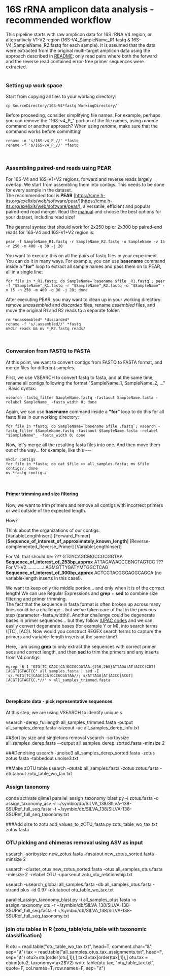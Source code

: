 # 16S rRNA amplicon data analysis - recommended workflow
This pipeline starts with raw amplicon data for 16S rRNA V4 region, or alternatively V1-V2 region (16S-V4_SampleName_R1.fastq & 16S-V4_SampleName_R2.fastq for each sample). It is assumed that the data were extracted from the original multi-target amplicon data using the approach described in [README](README.md): only read pairs where both the forward and the reverse read contained error-free primer sequences were extracted.  
&nbsp;  
  
  
### Setting up work space
Start from copying all files to your working directory:  
```
cp SourceDirectory/16S-V4*fastq WorkingDirectory/`  
```    
Before proceeding, consider simplifying file names. For example, perhaps you can remove the "16S-v4_P_" portion of the file names, using *rename* command or another approach? When using *rename*, make sure that the command works before committing!
```
rename -n 's/16S-v4_P_//' *fastq
rename -f 's/16S-v4_P_//' *fastq
```
&nbsp;  
  
  
### Assembling paired-end reads using PEAR
For 16S-V4 and 16S-V1+V2 regions, forward and reverse reads largely overlap. We start from assembling them into contigs. This needs to be done for every sample in the dataset.  
The recommended tool is **PEAR** [https://cme.h-its.org/exelixis/web/software/pear/](https://cme.h-its.org/exelixis/web/software/pear/), a versatile, efficient and popular paired-end read merger. Read the [manual](https://cme.h-its.org/exelixis/web/software/pear/doc.html) and choose the best options for your dataset, includins read size!  
  
The geenral syntax that should work for 2x250 bp or 2x300 bp paired-end reads for 16S-V4 and 16S-V1+V2 region is:
```
pear -f SampleName_R1.fastq -r SampleName_R2.fastq -o SampleName -v 15 -n 250 -m 400 -q 30 -j 20
```  
   
You want to execute this on all the pairs of fastq files in your experiment. You can do it in many ways. For example, you can use **basename** command inside a **"for"** loop to extract all sample names and pass them on to PEAR, all in a single line:
```
for file in *_R1.fastq; do SampleName=`basename $file _R1.fastq`; pear -f "$SampleName"_R1.fastq -r "$SampleName"_R2.fastq -o "$SampleName" -v 15 -n 250 -m 400 -q 30 -j 20; done
```  
  
After executing PEAR, you may want to clean up in your working directory: remove *unassembled* and *discarded* files, rename *assembled* files, and move the original R1 and R2 reads to a separate folder:
```
rm *unassembled* *discarded*
rename -f 's/.assembled//' *fastq
mkdir reads && mv *_R?.fastq reads/
```
&nbsp;  
  
### Conversion from FASTQ to FASTA
At this point, we want to convert contigs from FASTQ to FASTA format, and merge files for different samples.  
  
First, we use VSEARCH to convert fastq to fasta, and at the same time, rename all contigs following the format "SampleName_1, SampleName_2, ..." . Basic syntax:  
```
vsearch -fastq_filter SampleName.fastq -fastaout SampleName.fasta -relabel SampleName_ -fasta_width 0; done
```  
  
Again, we can use **basename** command inside a **"for"** loop to do this for all fastq files in our working directory:  
```
for file in *fastq; do SampleName=`basename $file .fastq`; vsearch -fastq_filter $SampleName.fastq -fastaout $SampleName.fasta -relabel "$SampleName"_ -fasta_width 0; done
```  
  
Now, let's merge all the resulting fasta files into one. And then move them out of the way... for example, like this ---  
```
mkdir contigs
for file in *fasta; do cat $file >> all_samples.fasta; mv $file contigs/; done
mv *fastq contigs/
```  
&nbsp;  
  

#### Primer trimming and size filtering
Now, we want to trim primers and remove all contigs with incorrect primers or well outside of the expected length.   
  
How?  
  
Think about the organizations of our contigs:  
\[VariableLengthInsert] \[Forward_Primer] \[**Sequence_of_interest_of_approximately_known_length**] \[Reverse-complemented_Reverse_Primer] \[VariableLengthInsert]  
  
For V4, that should be: ??? GTGYCAGCMGCCGCGGTAA **Sequence_of_interest_of_253bp_approx** ATTAGAWACCCBNGTAGTCC ???  
For V1-V2.............: AGMGTTYGATYMTGGCTCAG **Sequence_of_interest_of_300bp_approx** ACTCCTACGGGAGGCAGCA (no variable-length inserts in this case!).  
  
We want to keep only the middle portion... and only when it is of the correct length! We can use Regular Expressions and **grep** + **sed** to combine size filtering and primer trimming.  
The fact that the sequence in fasta format is often broken up across many lines could be a challenge... but we've taken care of that in the previous step (parameter -fasta_width)!. Another challenge could be degenerate bases in primer sequences... but they follow [IUPAC codes](https://www.bioinformatics.org/sms/iupac.html) and we can easily convert degenerate bases (for example Y or M), into search terms (\[TC], \[AC]). Now would you construct REGEX search terms to capture the primers and variable-length inserts at the same time?  
  
Here, I am using **grep** to only extract the sequences with correct primer seqs and correct length, and then **sed** to trim the primers and any inserts from V4 contigs:  
```
egrep -B 1 "GTG[TC]CAGC[CA]GCCGCGGTAA.{250,260}ATTAGA[AT]ACCC[CGT][ACGT]GTAGTCC" all_samples.fasta | sed -E 's/.*GTG[TC]CAGC[CA]GCCGCGGTAA//; s/ATTAGA[AT]ACCC[ACGT][ACGT]GTAGTCC.*//' > all_samples_trimmed.fasta
```  
&nbsp;  
  
  
#### Dereplicate data - pick representative sequences
At this step, we are using VSEARCH to identify unique s

vsearch -derep_fulllength all_samples_trimmed.fasta -output all_samples_derep.fasta -sizeout -uc all_samples_derep_info.txt
 
##Sort by size and singletons removal
vsearch -sortbysize all_samples_derep.fasta --output all_samples_derep_sorted.fasta -minsize 2
 
###Denoising
usearch -unoise3 all_samples_derep_sorted.fasta -zotus zotus.fasta -tabbedout unoise3.txt
 
##Make zOTU table
usearch -otutab all_samples.fasta -zotus zotus.fasta -otutabout zotu_table_wo_tax.txt

### Assign taxonomy
conda activate qiime1
parallel_assign_taxonomy_blast.py -i zotus.fasta -o assign_taxonomy_asv -r ~/symbio/db/SILVA_138/SILVA-138-SSURef_full_seq.fasta -t ~/symbio/db/SILVA_138/SILVA-138-SSURef_full_seq_taxonomy.txt

###Add size to zotu
add_values_to_zOTU_fasta.py zotu_table_wo_tax.txt zotus.fasta


 
### OTU picking and chimeras removal using ASV as input

usearch -sortbysize new_zotus.fasta -fastaout new_zotus_sorted.fasta -minsize 2

usearch -cluster_otus new_zotus_sorted.fasta -otus all_samples_otus.fasta -minsize 2 -relabel OTU -uparseout zotu_otu_relationship.txt

usearch -usearch_global all_samples.fasta -db all_samples_otus.fasta -strand plus -id 0.97 -otutabout otu_table_wo_tax.txt

parallel_assign_taxonomy_blast.py -i all_samples_otus.fasta -o assign_taxonomy_otu -r ~/symbio/db/SILVA_138/SILVA-138-SSURef_full_seq.fasta -t ~/symbio/db/SILVA_138/SILVA-138-SSURef_full_seq_taxonomy.txt





### join otu tables in R (zotu_table/otu_table with taxonomic classification)
R
otu = read.table("otu_table_wo_tax.txt", head=T, comment.char="&", sep="\t")
tax = read.table("all_samples_otus_tax_assignments.txt", head=F, sep="\t")
otu2=otu[order(otu[,1]),]
tax2=tax[order(tax[,1]),]
otu.tax = cbind(otu2, taxonomy=tax2$V2)
write.table(otu.tax, "otu_table_tax.txt", quote=F, col.names=T, row.names=F, sep="\t")

